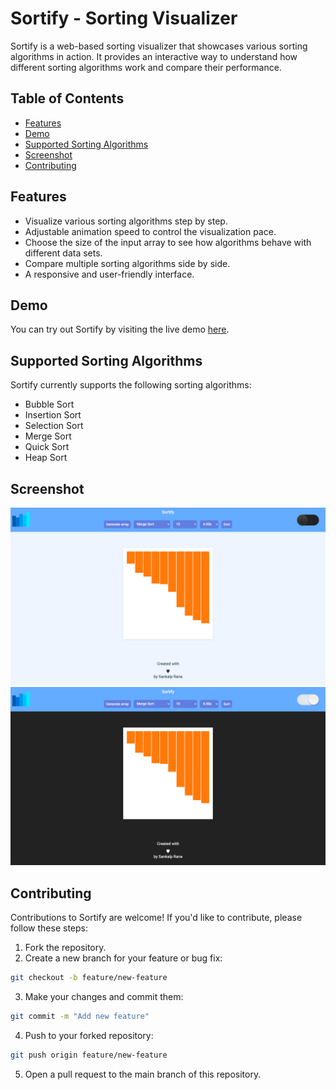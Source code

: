 # Sortify - Sorting Visualizer

Sortify is a web-based sorting visualizer that showcases various sorting algorithms in action. It provides an interactive way to understand how different sorting algorithms work and compare their performance.

## Table of Contents

- [Features](#features)
- [Demo](#demo)
- [Supported Sorting Algorithms](#supported-sorting-algorithms)
- [Screenshot](#screenshot)
- [Contributing](#contributing)

## Features

- Visualize various sorting algorithms step by step.
- Adjustable animation speed to control the visualization pace.
- Choose the size of the input array to see how algorithms behave with different data sets.
- Compare multiple sorting algorithms side by side.
- A responsive and user-friendly interface.

## Demo

You can try out Sortify by visiting the live demo [here](#insert-live-demo-link).

## Supported Sorting Algorithms

Sortify currently supports the following sorting algorithms:

- Bubble Sort
- Insertion Sort
- Selection Sort
- Merge Sort
- Quick Sort
- Heap Sort 

## Screenshot

![Project Screenshot](/Images/img1.png)
![Project Screenshot](/Images/img2.png)

## Contributing

Contributions to Sortify are welcome! If you'd like to contribute, please follow these steps:

1) Fork the repository.
2) Create a new branch for your feature or bug fix: 
```bash
git checkout -b feature/new-feature
```
3) Make your changes and commit them: 
```bash
git commit -m "Add new feature"
```
4) Push to your forked repository: 
```bash
git push origin feature/new-feature
```
5) Open a pull request to the main branch of this repository.
